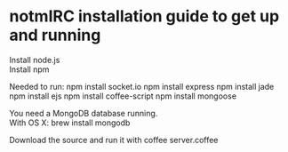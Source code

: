 notmIRC installation guide to get up and running
================================================
Install node.js  
Install npm

Needed to run:
    npm install socket.io
    npm install express
    npm install jade
    npm install ejs
    npm install coffee-script
    npm install mongoose

You need a MongoDB database running.  
With OS X: 
    brew install mongodb

Download the source and run it with
    coffee server.coffee